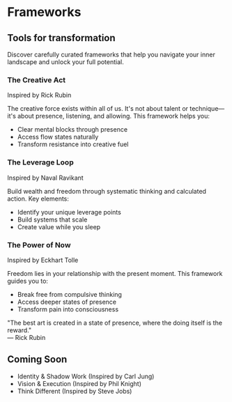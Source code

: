# Frameworks

## Tools for transformation

Discover carefully curated frameworks that help you navigate your inner landscape and unlock your full potential.

<div class="card">
<h3>The Creative Act</h3>
Inspired by Rick Rubin

The creative force exists within all of us. It's not about talent or technique—it's about presence, listening, and allowing. This framework helps you:
- Clear mental blocks through presence
- Access flow states naturally
- Transform resistance into creative fuel
</div>

<div class="card">
<h3>The Leverage Loop</h3>
Inspired by Naval Ravikant

Build wealth and freedom through systematic thinking and calculated action. Key elements:
- Identify your unique leverage points
- Build systems that scale
- Create value while you sleep
</div>

<div class="card">
<h3>The Power of Now</h3>
Inspired by Eckhart Tolle

Freedom lies in your relationship with the present moment. This framework guides you to:
- Break free from compulsive thinking
- Access deeper states of presence
- Transform pain into consciousness
</div>

<div class="quote">
"The best art is created in a state of presence, where the doing itself is the reward."
<div class="quote-author">— Rick Rubin</div>
</div>

## Coming Soon

- Identity & Shadow Work (Inspired by Carl Jung)
- Vision & Execution (Inspired by Phil Knight)
- Think Different (Inspired by Steve Jobs) 